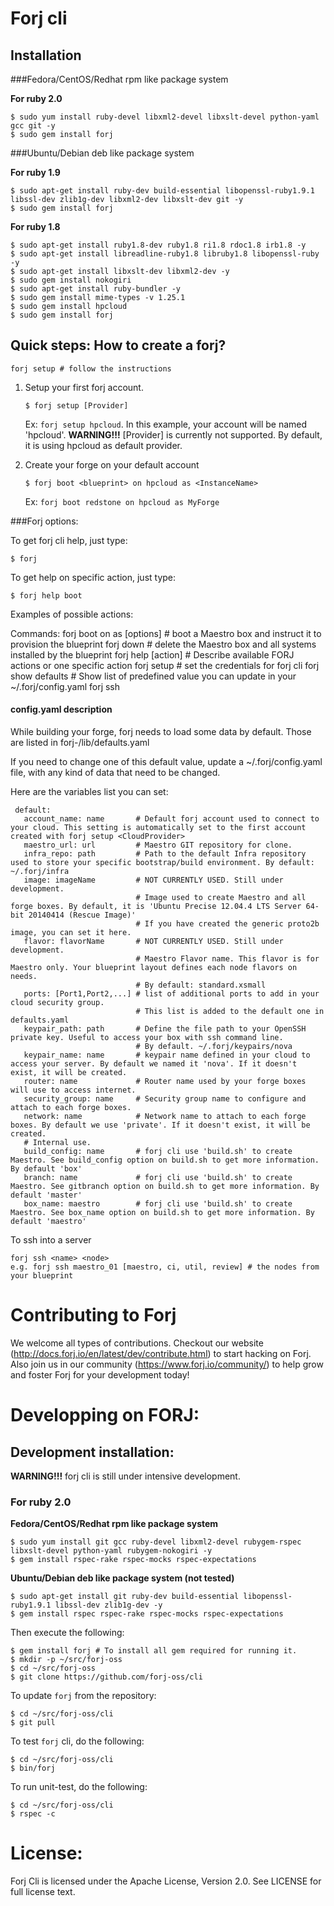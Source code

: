 Forj cli
========


Installation
------------

###Fedora/CentOS/Redhat rpm like package system

**For ruby 2.0**

    $ sudo yum install ruby-devel libxml2-devel libxslt-devel python-yaml gcc git -y
    $ sudo gem install forj

###Ubuntu/Debian deb like package system

**For ruby 1.9**

    $ sudo apt-get install ruby-dev build-essential libopenssl-ruby1.9.1 libssl-dev zlib1g-dev libxml2-dev libxslt-dev git -y
    $ sudo gem install forj


**For ruby 1.8**

    $ sudo apt-get install ruby1.8-dev ruby1.8 ri1.8 rdoc1.8 irb1.8 -y
    $ sudo apt-get install libreadline-ruby1.8 libruby1.8 libopenssl-ruby -y
    $ sudo apt-get install libxslt-dev libxml2-dev -y
    $ sudo gem install nokogiri
    $ sudo apt-get install ruby-bundler -y
    $ sudo gem install mime-types -v 1.25.1
    $ sudo gem install hpcloud
    $ sudo gem install forj


Quick steps: How to create a forj?
----------------------------------

    forj setup # follow the instructions

1.  Setup your first forj account.

    `$ forj setup [Provider]`

    Ex: `forj setup hpcloud`. In this example, your account will be named 'hpcloud'.
    **WARNING!!!** [Provider] is currently not supported. By default, it is using hpcloud as default provider.

2.  Create your forge on your default account

    `$ forj boot <blueprint> on hpcloud as <InstanceName>`

    Ex: `forj boot redstone on hpcloud as MyForge`


###Forj options:

To get forj cli help, just type:

    $ forj

To get help on specific action, just type:

    $ forj help boot

 Examples of possible actions:

Commands:
  forj boot <Blueprint> on <Provider> as <InstanceName> [options]  # boot a Maestro box and instruct it to provision the blueprint
  forj down                                                        # delete the Maestro box and all systems installed by the blueprint
  forj help [action]                                               # Describe available FORJ actions or one specific action
  forj setup                                                       # set the credentials for forj cli
  forj show defaults                                               # Show list of predefined value you can update in your ~/.forj/config.yaml
  forj ssh 


#### config.yaml description

While building your forge, forj needs to load some data by default. Those are listed in forj-<version>/lib/defaults.yaml

If you need to change one of this default value, update a ~/.forj/config.yaml file, with any kind of data that need to be changed.

Here are the variables list you can set:

     default:
       account_name: name       # Default forj account used to connect to your cloud. This setting is automatically set to the first account created with forj setup <CloudProvider>
       maestro_url: url         # Maestro GIT repository for clone.
       infra_repo: path         # Path to the default Infra repository used to store your specific bootstrap/build environment. By default: ~/.forj/infra
       image: imageName         # NOT CURRENTLY USED. Still under development.
                                # Image used to create Maestro and all forge boxes. By default, it is 'Ubuntu Precise 12.04.4 LTS Server 64-bit 20140414 (Rescue Image)'
                                # If you have created the generic proto2b image, you can set it here.
       flavor: flavorName       # NOT CURRENTLY USED. Still under development.
                                # Maestro Flavor name. This flavor is for Maestro only. Your blueprint layout defines each node flavors on needs.
                                # By default: standard.xsmall
       ports: [Port1,Port2,...] # list of additional ports to add in your cloud security group.
                                # This list is added to the default one in defaults.yaml
       keypair_path: path       # Define the file path to your OpenSSH private key. Useful to access your box with ssh command line.
                                # By default. ~/.forj/keypairs/nova
       keypair_name: name       # keypair name defined in your cloud to access your server. By default we named it 'nova'. If it doesn't exist, it will be created.
       router: name             # Router name used by your forge boxes will use to access internet.
       security_group: name     # Security group name to configure and attach to each forge boxes.
       network: name            # Network name to attach to each forge boxes. By default we use 'private'. If it doesn't exist, it will be created.
       # Internal use.
       build_config: name       # forj cli use 'build.sh' to create Maestro. See build_config option on build.sh to get more information. By default 'box'
       branch: name             # forj cli use 'build.sh' to create Maestro. See gitbranch option on build.sh to get more information. By default 'master'
       box_name: maestro        # forj cli use 'build.sh' to create Maestro. See box_name option on build.sh to get more information. By default 'maestro'

To ssh into a server

    forj ssh <name> <node>
    e.g. forj ssh maestro_01 [maestro, ci, util, review] # the nodes from your blueprint


Contributing to Forj
=====================
We welcome all types of contributions.  Checkout our website (http://docs.forj.io/en/latest/dev/contribute.html)
to start hacking on Forj.  Also join us in our community (https://www.forj.io/community/) to help grow and foster Forj for
your development today!


Developping on FORJ:
===================

Development installation:
-------------------------

**WARNING!!!** forj cli is still under intensive development.

### For ruby 2.0

**Fedora/CentOS/Redhat rpm like package system**

    $ sudo yum install git gcc ruby-devel libxml2-devel rubygem-rspec libxslt-devel python-yaml rubygem-nokogiri -y
    $ gem install rspec-rake rspec-mocks rspec-expectations 

**Ubuntu/Debian deb like package system (not tested)**

    $ sudo apt-get install git ruby-dev build-essential libopenssl-ruby1.9.1 libssl-dev zlib1g-dev -y
    $ gem install rspec rspec-rake rspec-mocks rspec-expectations 

Then execute the following:

    $ gem install forj # To install all gem required for running it.
    $ mkdir -p ~/src/forj-oss
    $ cd ~/src/forj-oss
    $ git clone https://github.com/forj-oss/cli

To update `forj` from the repository:

    $ cd ~/src/forj-oss/cli
    $ git pull

To test `forj` cli, do the following:

    $ cd ~/src/forj-oss/cli
    $ bin/forj

To run unit-test, do the following:

    $ cd ~/src/forj-oss/cli
    $ rspec -c

License:
========
Forj Cli is licensed under the Apache License, Version 2.0.  See LICENSE for full license text.

